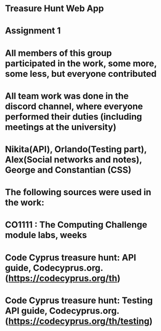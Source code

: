 # Treasure Hunt Web App
# Assignment 1
# All members of this group participated in the work, some more, some less, but everyone contributed
# All team work was done in the discord channel, where everyone performed their duties (including meetings at the university)
# Nikita(API), Orlando(Testing part), Alex(Social networks and notes), George and Constantian (CSS)
# The following sources were used in the work:
# CO1111 : The Computing Challenge module labs, weeks 
# Code Cyprus treasure hunt: API guide, Codecyprus.org. (https://codecyprus.org/th) 
# Code Cyprus treasure hunt: Testing API guide, Codecyprus.org. (https://codecyprus.org/th/testing)
